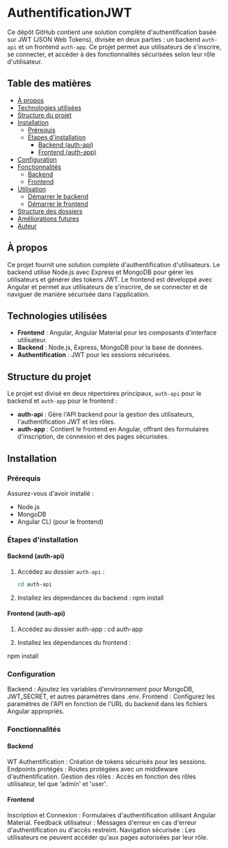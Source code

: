 # AuthentificationJWT

Ce dépôt GitHub contient une solution complète d'authentification basée sur JWT (JSON Web Tokens), divisée en deux parties : un backend `auth-api` et un frontend `auth-app`. Ce projet permet aux utilisateurs de s'inscrire, se connecter, et accéder à des fonctionnalités sécurisées selon leur rôle d'utilisateur.

## Table des matières

- [À propos](#à-propos)
- [Technologies utilisées](#technologies-utilisées)
- [Structure du projet](#structure-du-projet)
- [Installation](#installation)
  - [Prérequis](#prérequis)
  - [Étapes d'installation](#étapes-dinstallation)
    - [Backend (auth-api)](#backend-auth-api)
    - [Frontend (auth-app)](#frontend-auth-app)
- [Configuration](#configuration)
- [Fonctionnalités](#fonctionnalités)
  - [Backend](#backend)
  - [Frontend](#frontend)
- [Utilisation](#utilisation)
  - [Démarrer le backend](#démarrer-le-backend)
  - [Démarrer le frontend](#démarrer-le-frontend)
- [Structure des dossiers](#structure-des-dossiers)
- [Améliorations futures](#améliorations-futures)
- [Auteur](#auteur)

## À propos

Ce projet fournit une solution complète d'authentification d'utilisateurs. Le backend utilise Node.js avec Express et MongoDB pour gérer les utilisateurs et générer des tokens JWT. Le frontend est développé avec Angular et permet aux utilisateurs de s'inscrire, de se connecter et de naviguer de manière sécurisée dans l'application.

## Technologies utilisées

- **Frontend** : Angular, Angular Material pour les composants d'interface utilisateur.
- **Backend** : Node.js, Express, MongoDB pour la base de données.
- **Authentification** : JWT pour les sessions sécurisées.

## Structure du projet

Le projet est divisé en deux répertoires principaux, `auth-api` pour le backend et `auth-app` pour le frontend :


- **auth-api** : Gère l'API backend pour la gestion des utilisateurs, l'authentification JWT et les rôles.
- **auth-app** : Contient le frontend en Angular, offrant des formulaires d'inscription, de connexion et des pages sécurisées.

## Installation

### Prérequis

Assurez-vous d'avoir installé :
- Node.js
- MongoDB
- Angular CLI (pour le frontend)

### Étapes d'installation

#### Backend (auth-api)

1. Accédez au dossier `auth-api` :
   ```bash
   cd auth-api
2. Installez les dépendances du backend : 
npm install

#### Frontend  (auth-api)
1.  Accédez au dossier auth-app :
cd auth-app

2.  Installez les dépendances du frontend :

npm install

### Configuration
Backend : Ajoutez les variables d'environnement pour MongoDB, JWT_SECRET, et autres paramètres dans .env.
Frontend : Configurez les paramètres de l'API en fonction de l'URL du backend dans les fichiers Angular appropriés.

### Fonctionnalités
#### Backend
WT Authentification : Création de tokens sécurisés pour les sessions.
Endpoints protégés : Routes protégées avec un middleware d'authentification.
Gestion des rôles : Accès en fonction des rôles utilisateur, tel que 'admin' et 'user'.
#### Frontend
Inscription et Connexion : Formulaires d'authentification utilisant Angular Material.
Feedback utilisateur : Messages d'erreur en cas d'erreur d'authentification ou d'accès restreint.
Navigation sécurisée : Les utilisateurs ne peuvent accéder qu'aux pages autorisées par leur rôle.





